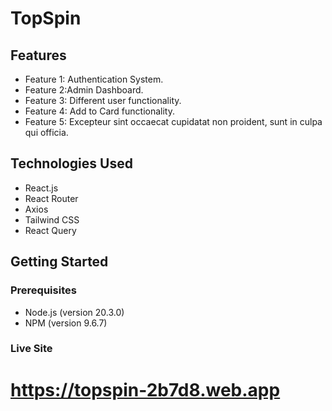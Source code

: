 # TopSpin

## Features

- Feature 1: Authentication System.
- Feature 2:Admin Dashboard.
- Feature 3: Different user functionality.
- Feature 4: Add to Card functionality.
- Feature 5: Excepteur sint occaecat cupidatat non proident, sunt in culpa qui officia.

## Technologies Used

- React.js
- React Router
- Axios
- Tailwind CSS
- React Query

## Getting Started

### Prerequisites

- Node.js (version 20.3.0)
- NPM (version 9.6.7)

### Live Site

# https://topspin-2b7d8.web.app

